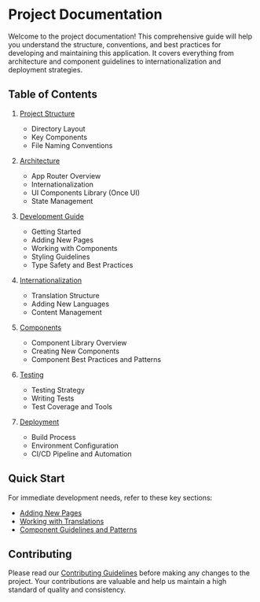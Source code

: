 # Project Documentation

Welcome to the project documentation! This comprehensive guide will help you understand the structure, conventions, and best practices for developing and maintaining this application. It covers everything from architecture and component guidelines to internationalization and deployment strategies.

## Table of Contents

1. [Project Structure](./structure/README.md)
   - Directory Layout
   - Key Components
   - File Naming Conventions

2. [Architecture](./architecture/README.md)
   - App Router Overview
   - Internationalization
   - UI Components Library (Once UI)
   - State Management

3. [Development Guide](./development/README.md)
   - Getting Started
   - Adding New Pages
   - Working with Components
   - Styling Guidelines
   - Type Safety and Best Practices

4. [Internationalization](./i18n/README.md)
   - Translation Structure
   - Adding New Languages
   - Content Management

5. [Components](./components/README.md)
   - Component Library Overview
   - Creating New Components
   - Component Best Practices and Patterns

6. [Testing](./testing/README.md)
   - Testing Strategy
   - Writing Tests
   - Test Coverage and Tools

7. [Deployment](./deployment/README.md)
   - Build Process
   - Environment Configuration
   - CI/CD Pipeline and Automation

## Quick Start

For immediate development needs, refer to these key sections:
- [Adding New Pages](./development/adding-pages.md)
- [Working with Translations](./i18n/translations.md)
- [Component Guidelines and Patterns](./components/guidelines.md)

## Contributing

Please read our [Contributing Guidelines](./contributing.md) before making any changes to the project. Your contributions are valuable and help us maintain a high standard of quality and consistency.
